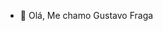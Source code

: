 - 👋 Olá, Me chamo Gustavo Fraga


<!---
gustafraga/gustafraga is a ✨ special ✨ repository because its `README.md` (this file) appears on your GitHub profile.
You can click the Preview link to take a look at your changes.
--->
